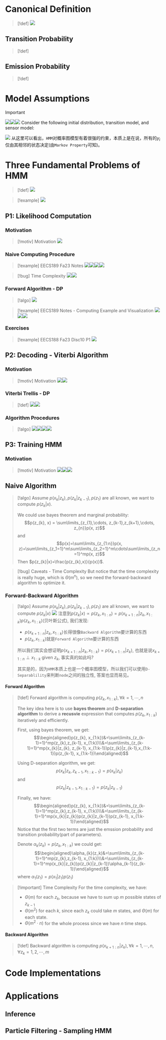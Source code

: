# Canonical Definition
> [!def]
> ![](4_Hidden_Markov_Model.assets/image-20240303213113873.png)


## Transition Probability
> [!def]




## Emission Probability
> [!def]








# Model Assumptions
> [!important]
> ![](4_Hidden_Markov_Model.assets/image-20240303213144269.png)![](4_Hidden_Markov_Model.assets/image-20240418170007885.png)![](4_Hidden_Markov_Model.assets/image-20240418170036085.png)
> Consider the following initial distribution, transition model, and sensor model:
> 
> ![](4_Hidden_Markov_Model.assets/image-20240418170053297.png)
> 从这里可以看出，`HMM`对概率图模型有着很强的约束，本质上是在说，所有的$y_i$仅由其相邻的状态决定(由`Markov Property`可知)。





# Three Fundamental Problems of HMM
> [!def]
> ![](4_Hidden_Markov_Model.assets/image-20240303213759004.png)

> [!example]
> ![](4_Hidden_Markov_Model.assets/image-20240303213836778.png)




## P1: Likelihood Computation
### Motivation
> [!motiv] Motivation
> ![](4_Hidden_Markov_Model.assets/image-20240303213923371.png)


### Naive Computing Procedure
> [!example] EECS189 Fa23 Notes
> ![](4_Hidden_Markov_Model.assets/image-20240303214258319.png)![](4_Hidden_Markov_Model.assets/image-20240303214346414.png)![](4_Hidden_Markov_Model.assets/image-20240303214415339.png)![](4_Hidden_Markov_Model.assets/image-20240303214520383.png)

> [!bug] Time Complexity
> ![](4_Hidden_Markov_Model.assets/image-20240304125608545.png)![](4_Hidden_Markov_Model.assets/image-20240303214855641.png)





### Forward Algorithm - DP
> [!algo]
> ![](4_Hidden_Markov_Model.assets/image-20240303215930656.png)

> [!example] EECS189 Notes - Computing Example and Visualization
> ![](4_Hidden_Markov_Model.assets/image-20240303215737286.png)![](4_Hidden_Markov_Model.assets/image-20240303215723916.png)![](4_Hidden_Markov_Model.assets/image-20240303215906932.png)



### Exercises
> [!example] EECS188 Fa23 Disc10 P1
> ![](4_Hidden_Markov_Model.assets/image-20240418171004819.png)





## P2: Decoding - Viterbi Algorithm
### Motivation
> [!motiv] Motivation
> ![](4_Hidden_Markov_Model.assets/image-20240303220543630.png)![](4_Hidden_Markov_Model.assets/image-20240303221604926.png)


### Viterbi Trellis - DP
> [!def]
> ![](4_Hidden_Markov_Model.assets/image-20240303221719392.png)![](4_Hidden_Markov_Model.assets/image-20240303221752097.png)


### Algorithm Procedures
> [!algo]
> ![](4_Hidden_Markov_Model.assets/image-20240303221949962.png)![](4_Hidden_Markov_Model.assets/image-20240303222002928.png)![](4_Hidden_Markov_Model.assets/image-20240303222047068.png)![](4_Hidden_Markov_Model.assets/image-20240303222110071.png)



## P3: Training HMM 
### Motivation
> [!motiv] Motivation
> ![](4_Hidden_Markov_Model.assets/image-20240303222346041.png)![](4_Hidden_Markov_Model.assets/image-20240303222353178.png)![](4_Hidden_Markov_Model.assets/image-20240418172545267.png)


## Naive Algorithm
> [!algo]
>  Assume $p(x_{k}|z_{k}),p(z_{k}|z_{k-1}), p(z_1)$ are all known, we want to compute $p(z_k|x)$.
>  
>  We could use bayes theorem and marginal probability:
>  $$p(z_{k}, x) = \sum\limits_{z_{1},\cdots, z_{k-1},z_{k+1},\cdots, z_{n}}p(x, z)$$ and $$p(x)=\sum\limits_{z_{1:n}}p(x, z)=\sum\limits_{z_1=1}^m\sum\limits_{z_2=1}^m\cdots\sum\limits_{z_n=1}^mp(x, z)$$
>  Then $p(z_{k}|x)=\frac{p(z_{k},x)}{p(x)}$.

> [!bug] Caveats - Time Complexity
> But notice that the time complexity is really huge, which is $\Theta(m^n)$, so we need the forward-backward algorithm to optimize it.


### Forward-Backward Algorithm
> [!algo]
> Assume $p(x_{k}|z_{k}),p(z_{k}|z_{k-1}), p(z_1)$ are all known, we want to compute $p(z_k|x)$
> ![](4_Hidden_Markov_Model.assets/image-20240826114447833.png)
> 注意到$p(z_{k}|x)\propto p(z_{k}, x_{1:n})=p(x_{k+1:n}|z_{k},x_{1:k})p(z_{k}, x_{1:k})$(贝叶斯公式), 我们发现:
> - $p(x_{k+1:n}|z_{k},x_{1:k})$长得很像`Backward Algorithm`要计算的东西
> - $p(z_{k}, x_{1:k})$就是`Forward Algorithm`要计算的东西
> 
> 所以我们其实会想证明$p(x_{k+1:n}|z_{k},x_{1:k})=p(x_{k+1:n}|z_{k})$, 也就是说$x_{k+1:n}\perp x_{1:k}$ given $z_{k}$, 事实真的如此吗?
> 
> 其实是的，因为`HMM`本质上也是一个概率图模型，所以我们可以使用`D-Separablility`来判断`node`之间的独立性, 答案也显而易见。




#### Forward Algorithm
> [!def]
> Forward algorithm is computing $p(z_{k}, x_{1:k}), \forall k=1,\cdots, n$
> 
> The key idea here is to use **bayes theorem** and **D-separation algorithm** to derive a **recusvie** expression that computes $p(z_{k}, x_{1:k})$ iteratively and efficiently.
> 
> First, using bayes theorem, we get:
> $$\begin{aligned}p(z_{k}, x_{1:k})&=\sum\limits_{z_{k-1}=1}^mp(z_{k},z_{k-1}, x_{1:k})\\&=\sum\limits_{z_{k-1}=1}^mp(x_{k}|z_{k}, z_{k-1}, x_{1:k-1})p(z_{k}|z_{k-1},x_{1:k-1})p(z_{k-1}, x_{1:k-1})\end{aligned}$$
> 
> Using D-separation algorithm, we get:
> $$p(x_{k}|z_{k}, z_{k-1}, x_{1:k-1})=p(x_{k}|z_{k})$$
> and $$p(z_{k}|z_{k-1},x_{1:k-1})=p(z_{k}|z_{k-1})$$
> 
> Finally, we have:
> $$\begin{aligned}p(z_{k}, x_{1:k})&=\sum\limits_{z_{k-1}=1}^mp(z_{k},z_{k-1}, x_{1:k})\\&=\sum\limits_{z_{k-1}=1}^mp(x_{k}|z_{k})p(z_{k}|z_{k-1})p(z_{k-1}, x_{1:k-1})\end{aligned}$$
> Notice that the first two terms are just the emssion probability and transition probability(part of parameters).
> 
> Denote $\alpha_{k}(z_k)=p(z_{k}, x_{1:k})$ we could get:
> $$\begin{aligned}\alpha_{k}(z_k)&=\sum\limits_{z_{k-1}=1}^mp(z_{k},z_{k-1}, x_{1:k})\\&=\sum\limits_{z_{k-1}=1}^mp(x_{k}|z_{k})p(z_{k}|z_{k-1})\alpha_{k-1}(z_{k-1})\end{aligned}$$ where $\alpha_{1}(z_1)=p(x_1|z_1)p(z_1)$

> [!important] Time Complexity
> For the time complexity, we have:
> - $\Theta(m)$ for each $z_{k}$, because we have to sum up $m$ possible states of $z_{k-1}$
> - $\Theta(m^2)$ for each $k$, since each $z_{k}$ could take $m$ states, and $\Theta(m)$ for each state.
> - $\Theta(m^2\cdot n)$ for the whole process since we have $n$ time steps.
> 



#### Backward Algorithm
> [!def]
> Backward algorithm is computing $p(x_{k+1:n}|z_{k}), \forall k=1,\cdots, n,\forall z_{k}=1,2,\cdots, m$





# Code Implementations




# Applications
## Inference





## Particle Filtering - Sampling HMM





